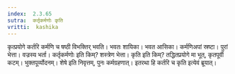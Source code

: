 ```yaml
---
index:  2.3.65
sutra:  कर्तृकर्मणोः कृति
vritti:  kashika 
---
```


कृत्प्रयोगे कर्तरि कर्मणि च षष्ठी विभक्तिर् भवति। भवतः शायिका। भवत आसिका। कर्मणिअपां स्रष्टा। पुरां भेत्ता। वज्रस्य भर्ता। कर्तृकर्मणोः इति किम्? शस्त्रेण भेत्ता। कृति इति किम्? तद्धितप्रयोगे मा भूत्, कृतपूर्वी कटम्। भुक्तपूर्व्योदनम्। शेषे इति निवृत्तम्, पुनः कर्मग्रहणात्। इतरथा हि कर्तरि च कृति इत्येवं ब्रूयात्।


